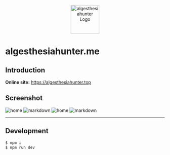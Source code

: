 <p align="center">
  <a style='padding:20px 0' href="https://github.com/Algesthesiahunter/algesthesiahunter.me" target="blank">
    <img src="https://raw.githubusercontent.com/Algesthesiahunter/algesthesiahunter.me/master/github/icon.png" width="90" alt="algesthesiahunter Logo" />
  </a>
</p>

# algesthesiahunter.me

## Introduction

**Online site:** https://algesthesiahunter.top

## Screenshot

![home](https://raw.githubusercontent.com/Algesthesiahunter/algesthesiahunter.me/master/github/screenshots/1_home.jpg)
![markdown](https://raw.githubusercontent.com/Algesthesiahunter/algesthesiahunter.me/master/github/screenshots/1_markdown.jpg)
![home](https://raw.githubusercontent.com/Algesthesiahunter/algesthesiahunter.me/master/github/screenshots/home.jpg)
![markdown](https://raw.githubusercontent.com/Algesthesiahunter/algesthesiahunter.me/master/github/screenshots/markdown.jpg)

---

## Development

```bash
$ npm i
$ npm run dev
```
